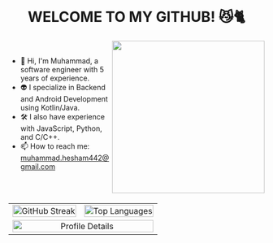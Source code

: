 <br>
<h1 align="center">WELCOME TO MY GITHUB! 😼🐈</h1>
<img align = "right" width = "300" src = "https://cdn.dribbble.com/users/1603428/screenshots/4158705/mob-dev.gif">
<br>

<!--
**muhammadzkralla/muhammadzkralla** is a ✨ _special_ ✨ repository because its `README.md` (this file) appears on your GitHub profile.
Here are some ideas to get you started:
-->

- 🥷 Hi, I'm Muhammad, a software engineer with 5 years of experience.
- 👽 I specialize in Backend and Android Development using Kotlin/Java.
- 🛠 I also have experience with JavaScript, Python, and C/C++.
- 📫 How to reach me: muhammad.hesham442@gmail.com

<br><br>

<table>
  <tr>
    <td>
      <img src="https://streak-stats.demolab.com/?user=muhammadzkralla&theme=chartreuse-dark" alt="GitHub Streak" style="width: 100%; max-width: 400px;" />
    </td>
    <td>
      <img src="https://github-readme-stats.vercel.app/api/top-langs?username=muhammadzkralla&layout=compact&langs_count=15&show_icons=true&locale=en&theme=tokyonight" alt="Top Languages" style="width: 100%; max-width: 400px;" />
    </td>
  </tr>
  <tr>
    <td colspan="2" align="center">
      <img src="http://github-profile-summary-cards.vercel.app/api/cards/profile-details?username=muhammadzkralla&theme=2077" alt="Profile Details" style="width: 100%; max-width: 800px;" />
    </td>
  </tr>
</table>
